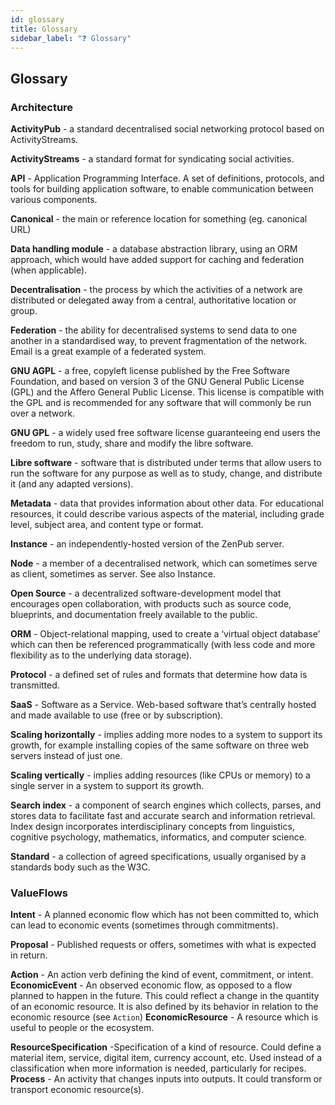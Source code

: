 ```yaml
---
id: glossary
title: Glossary
sidebar_label: "❓ Glossary"
---
```


## Glossary

### Architecture

**ActivityPub** - a standard decentralised social networking protocol based on ActivityStreams.

**ActivityStreams** - a standard format for syndicating social activities.

**API** - Application Programming Interface. A set of definitions, protocols, and tools for building application software, to enable communication between various components.

**Canonical** - the main or reference location for something (eg. canonical URL)

**Data handling module** - a database abstraction library, using an ORM approach, which would have added support for caching and federation (when applicable).

**Decentralisation** - the process by which the activities of a network are distributed or delegated away from a central, authoritative location or group.

**Federation** - the ability for decentralised systems to send data to one another in a standardised way, to prevent fragmentation of the network. Email is a great example of a federated system.

**GNU AGPL** - a free, copyleft license published by the Free Software Foundation, and based on version 3 of the GNU General Public License (GPL) and the Affero General Public License. This license is compatible with the GPL and is recommended for any software that will commonly be run over a network.

**GNU GPL** - a widely used free software license guaranteeing end users the freedom to run, study, share and modify the libre software.

**Libre software** - software that is distributed under terms that allow users to run the software for any purpose as well as to study, change, and distribute it (and any adapted versions).

**Metadata** - data that provides information about other data. For educational resources, it could describe various aspects of the material, including grade level, subject area, and content type or format.

**Instance** - an independently-hosted version of the ZenPub server.

**Node** - a member of a decentralised network, which can sometimes serve as client, sometimes as server. See also Instance.

**Open Source** - a decentralized software-development model that encourages open collaboration, with products such as source code, blueprints, and documentation freely available to the public.

**ORM** - Object-relational mapping, used to create a ‘virtual object database’ which can then be referenced programmatically (with less code and more flexibility as to the underlying data storage).

**Protocol** - a defined set of rules and formats that determine how data is transmitted.

**SaaS** - Software as a Service. Web-based software that’s centrally hosted and made available to use (free or by subscription).

**Scaling horizontally** - implies adding more nodes to a system to support its growth, for example installing copies of the same software on three web servers instead of just one.

**Scaling vertically** - implies adding resources (like CPUs or memory) to a single server in a system to support its growth.

**Search index** - a component of search engines which collects, parses, and stores data to facilitate fast and accurate search and information retrieval. Index design incorporates interdisciplinary concepts from linguistics, cognitive psychology, mathematics, informatics, and computer science.

**Standard** - a collection of agreed specifications, usually organised by a standards body such as the W3C.


### ValueFlows

**Intent** - A planned economic flow which has not been committed to, which can lead to economic events (sometimes through commitments).

**Proposal** - Published requests or offers, sometimes with what is expected in return.

**Action** - An action verb defining the kind of event, commitment, or intent.
**EconomicEvent** - An observed economic flow, as opposed to a flow planned to happen in the future. This could reflect a change in the quantity of an economic resource. It is also defined by its behavior in relation to the economic resource (see `Action`)
**EconomicResource** - A resource which is useful to people or the ecosystem.

**ResourceSpecification** -Specification of a kind of resource. Could define a material item, service, digital item, currency account, etc. Used instead of a classification when more information is needed, particularly for recipes.
**Process** - An activity that changes inputs into outputs.  It could transform or transport economic resource(s).


